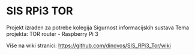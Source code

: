 # SIS RPi3 TOR

Projekt izrađen za potrebe kolegija Sigurnost informacijskih sustava 
Tema projekta: TOR router - Raspberry Pi 3

Više na wiki stranici: https://github.com/dinovos/SIS_RPi3_Tor/wiki
